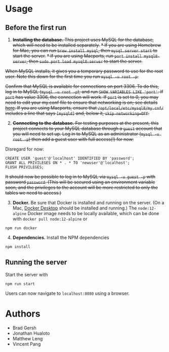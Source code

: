# Usage

## Before the first run
1. ~~**Installing the database.** This project uses MySQL for the database, which will need to be installed separately.~~
  ~~* If you are using Homebrew for Mac, you can run `brew install mysql`, then `mysql.server start` to start the server.~~
 ~~* If you are using Macports, run `port install mysql8-server`, then `sudo port load mysql8-server` to start the server.~~
  
  ~~When MySQL installs, it gives you a temporary password to use for the root user. Note this down for the first time you run `mysql -u root -p`.~~
  
  ~~Confirm that MySQL is available for connections on port 3306. To do this, log in to MySQL (`mysql -u root -p`), and run `SHOW VARIABLES LIKE 'port'`. If `port` has value 3306, the connection will work. If `port` is set to 0, you may need to edit your my.conf file to ensure that networking is on; see details [here](https://trac.macports.org/wiki/howto/MySQL). If you are using Macports, ensure that `/opt/local/etc/mysql8/my.cnf/` includes a line that says `[mysqld]` and, below it, `skip-networking=OFF`.~~

  
2. ~~**Connecting to the database.** For testing purposes at the present, this project connects to your MySQL database through a `guest` account that you will need to set up. Log in to MySQL as an administrator (`mysql -u root -p`) then add a guest user with full access(!) for now:~~

Disregard for now:
```
CREATE USER 'guest'@'localhost' IDENTIFIED BY 'password';
GRANT ALL PRIVILEGES ON * . * TO 'newuser'@'localhost';
FLUSH PRIVILEGES;
```

~~It should now be possible to log in to MySQL via `mysql -u guest -p` with password `password`. (This will be secured using an environment variable soon, and the privileges to the account will be more restricted to only the tables we need to access.)~~

3. **Docker.** Be sure that Docker is installed and running on the server. (On a Mac, [Docker Desktop](https://www.docker.com/products/docker-desktop) should be installed and running.) The `node:12-alpine` Docker image needs to be locally available, which can be done with `docker pull node:12-alpine` or

  ```
  npm run docker
  ```

4. **Dependencies.** Install the NPM dependencies

  ```
  npm install
  ```

## Running the server

Start the server with

```
npm run start
```

Users can now navigate to `localhost:8080` using a browser.

# Authors
- Brad Gersh
- Jonathan Hualoto
- Matthew Leng
- Vincent Pang
